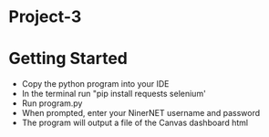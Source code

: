 # Project-3

# Getting Started

- Copy the python program into your IDE
- In the terminal run "pip install requests selenium'
- Run program.py
- When prompted, enter your NinerNET username and password
- The program will output a file of the Canvas dashboard html
